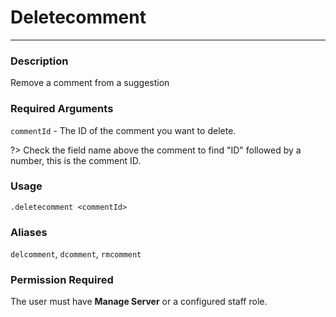 # Deletecomment
---
### Description
Remove a comment from a suggestion
### Required Arguments
`commentId` - The ID of the comment you want to delete.

?> Check the field name above the comment to find "ID" followed by a number, this is the comment ID.

### Usage
```
.deletecomment <commentId>
```
### Aliases
`delcomment`, `dcomment`, `rmcomment`
### Permission Required
The user must have **Manage Server** or a configured staff role.

